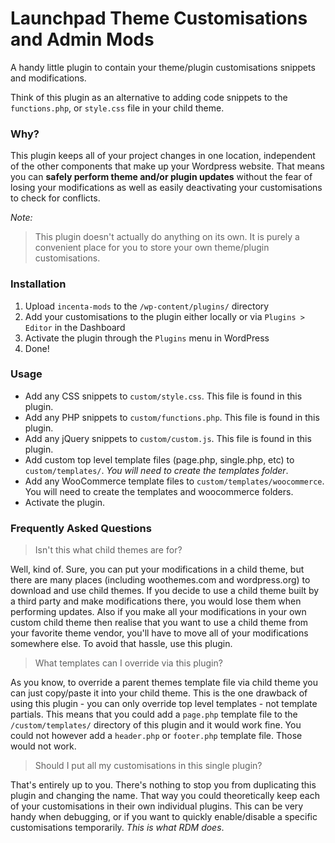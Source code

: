 # Launchpad Theme Customisations and Admin Mods

A handy little plugin to contain your theme/plugin customisations snippets and modifications.

Think of this plugin as an alternative to adding code snippets to the `functions.php`, or `style.css` file in your child theme. 

### Why? 

This plugin keeps all of your project changes in one location, independent of the other components that make up your Wordpress website. That means you can **safely perform theme and/or plugin updates** without the fear of losing your modifications as well as easily deactivating your customisations to check for conflicts.

*Note:* 
> This plugin doesn't actually do anything on its own. It is purely a convenient place for you to store your own theme/plugin customisations.

### Installation

1. Upload `incenta-mods` to the `/wp-content/plugins/` directory
2. Add your customisations to the plugin either locally or via `Plugins > Editor` in the Dashboard
3. Activate the plugin through the `Plugins` menu in WordPress
4. Done!

### Usage

* Add any CSS snippets to `custom/style.css`. This file is found in this plugin.
* Add any PHP snippets to `custom/functions.php`. This file is found in this plugin.
* Add any jQuery snippets to `custom/custom.js`. This file is found in this plugin.
* Add custom top level template files (page.php, single.php, etc) to `custom/templates/`. _You will need to create the templates folder_.
* Add any WooCommerce template files to `custom/templates/woocommerce`. You will need to create the templates and woocommerce folders.
* Activate the plugin.

### Frequently Asked Questions

> Isn't this what child themes are for?

Well, kind of. Sure, you can put your modifications in a child theme, but there are many places (including woothemes.com and wordpress.org) to download and use child themes. If you decide to use a child theme built by a third party and make modifications there, you would lose them when performing updates. Also if you make all your modifications in your own custom child theme then realise that you want to use a child theme from your favorite theme vendor, you'll have to move all of your modifications somewhere else. To avoid that hassle, use this plugin.

> What templates can I override via this plugin?

As you know, to override a parent themes template file via child theme you can just copy/paste it into your child theme. This is the one drawback of using this plugin - you can only override top level templates - not template partials. This means that you could add a `page.php` template file to the `/custom/templates/` directory of this plugin and it would work fine. You could not however add a `header.php` or `footer.php` template file. Those would not work.

> Should I put all my customisations in this single plugin?

That's entirely up to you. There's nothing to stop you from duplicating this plugin and changing the name. That way you could theoretically keep each of your customisations in their own individual plugins. This can be very handy when debugging, or if you want to quickly enable/disable a specific customisations temporarily. _This is what RDM does_.
